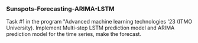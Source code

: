 ### Sunspots-Forecasting-ARIMA-LSTM
Task #1 in the program "Advanced machine learning technologies '23 (ITMO University). Implement Multi-step LSTM prediction model and ARIMA prediction model for the time series, make the forecast.
